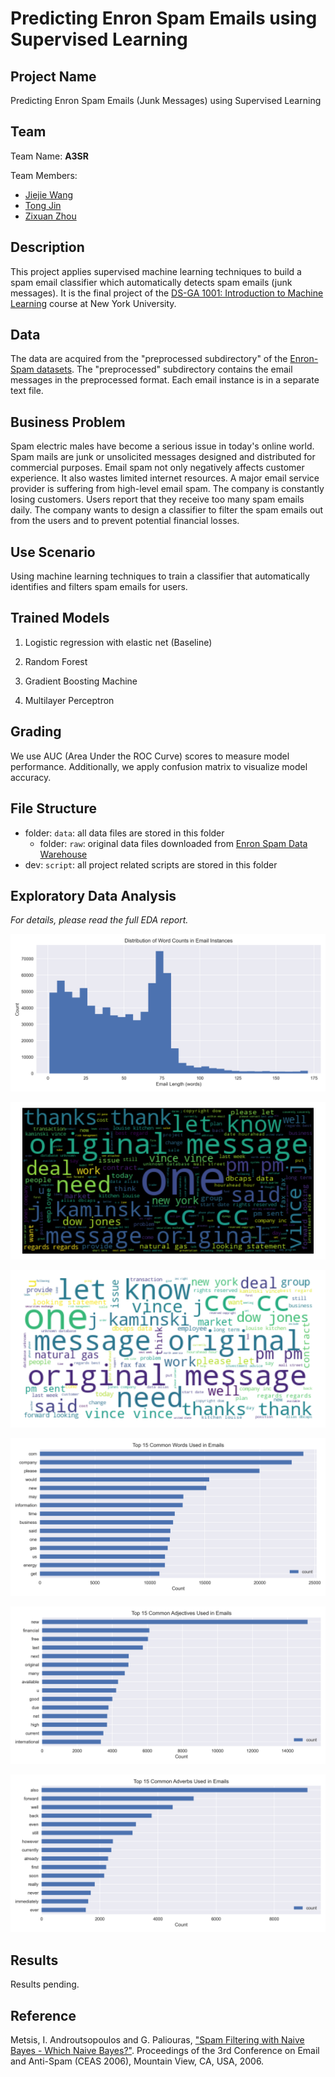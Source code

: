 # Predicting Enron Spam Emails using Supervised Learning

## Project Name

Predicting Enron Spam Emails (Junk Messages) using Supervised Learning

## Team

Team Name: **A3SR**

Team Members:

- [Jiejie Wang](https://github.com/jw6190)
- [Tong Jin](https://github.com/tong-jin-nyu)
- [Zixuan Zhou](https://github.com/timzhou1009)

## Description

This project applies supervised machine learning techniques to build a spam email classifier which automatically detects spam emails (junk messages). It is the final project of the [DS-GA 1001: Introduction to Machine Learning](https://github.com/briandalessandro/DataScienceCourse) course at New York University.

## Data

The data are acquired from the "preprocessed subdirectory" of the [Enron-Spam datasets](http://www2.aueb.gr/users/ion/data/enron-spam/). The "preprocessed" subdirectory contains the email messages in the preprocessed format. Each email instance is in a separate text file.

## Business Problem

Spam electric males have become a serious issue in today's online world. Spam mails are junk or unsolicited messages designed and distributed for commercial purposes. Email spam not only negatively affects customer experience. It also wastes limited internet resources. A major email service provider is suffering from high-level email spam. The company is constantly losing customers. Users report that they receive too many spam emails daily. The company wants to design a classifier to filter the spam emails out from the users and to prevent potential financial losses.

## Use Scenario

Using machine learning techniques to train a classifier that automatically identifies and filters spam emails for users.

## Trained Models

1. Logistic regression with elastic net (Baseline)

2. Random Forest

3. Gradient Boosting Machine

4. Multilayer Perceptron

## Grading

We use AUC (Area Under the ROC Curve) scores to measure model performance. Additionally, we apply confusion matrix to visualize model accuracy.

## File Structure

- folder: `data`: all data files are stored in this folder
  - folder: `raw`: original data files downloaded from [Enron Spam Data Warehouse](http://www2.aueb.gr/users/ion/data/enron-spam/)
- dev: `script`: all project related scripts are stored in this folder

## Exploratory Data Analysis

*For details, please read the full EDA report.*

![Distribution of Word Counts in Email Instances](results/eda/distribution_of_word_counts_in_email_instances.png)

![Word Cloud Type 1](results/eda/word_cloud_type1.png)

![Word Cloud Type 2](results/eda/word_cloud_type2.png)

![Top 15 Common Words Used in Emails](results/eda/top_15_common_words_used_in_emails.png)

![Top 15 Common Adjectives Used in Emails](results/eda/top_15_common_adjectives_used_in_emails.png)

![Top 15 Common Adverbs Used in Emails](results/eda/top_15_common_adverbs_used_in_emails.png)

## Results

Results pending.

## Reference

Metsis, I. Androutsopoulos and G. Paliouras, ["Spam Filtering with Naive Bayes - Which Naive Bayes?"](http://www2.aueb.gr/users/ion/docs/ceas2006_paper.pdf). Proceedings of the 3rd Conference on Email and Anti-Spam (CEAS 2006), Mountain View, CA, USA, 2006.
